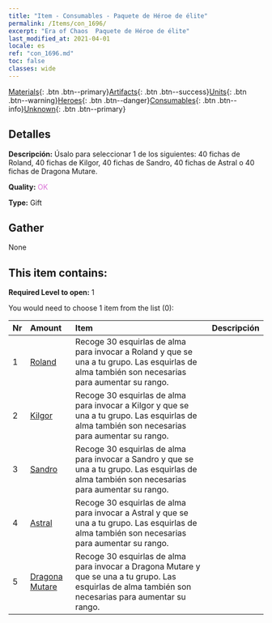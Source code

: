 ```yaml
---
title: "Item - Consumables - Paquete de Héroe de élite"
permalink: /Items/con_1696/
excerpt: "Era of Chaos  Paquete de Héroe de élite"
last_modified_at: 2021-04-01
locale: es
ref: "con_1696.md"
toc: false
classes: wide
---
```

 [Materials](/es/Items/){: .btn .btn--primary}[Artifacts](/es/Items/Artifacts/){: .btn .btn--success}[Units](/es/Items/Units/){: .btn .btn--warning}[Heroes](/es/Items/Heroes/){: .btn .btn--danger}[Consumables](/es/Items/Consumables/){: .btn .btn--info}[Unknown](/es/Items/Unknown/){: .btn .btn--primary}

## Detalles
 **Descripción:** Úsalo para seleccionar 1 de los siguientes: 40 fichas de Roland, 40 fichas de Kilgor, 40 fichas de Sandro, 40 fichas de Astral o 40 fichas de Dragona Mutare.

 **Quality:** <span style="color: #DA70D6">OK</span>

 **Type:** Gift

## Gather

  None

## This item contains:

 **Required Level to open:** 1

 You would need to choose 1 item from the list (0):

  | Nr | Amount |     Item    | Descripción |
  |:---|:-------|:------------|:-----------:|
  | 1 | [Roland](/es/Items/her_362/) | Recoge 30 esquirlas de alma para invocar a Roland y que se una a tu grupo. Las esquirlas de alma también son necesarias para aumentar su rango. | 
  | 2 | [Kilgor](/es/Items/her_374/) | Recoge 30 esquirlas de alma para invocar a Kilgor y que se una a tu grupo. Las esquirlas de alma también son necesarias para aumentar su rango. | 
  | 3 | [Sandro](/es/Items/her_371/) | Recoge 30 esquirlas de alma para invocar a Sandro y que se una a tu grupo. Las esquirlas de alma también son necesarias para aumentar su rango. | 
  | 4 | [Astral](/es/Items/her_388/) | Recoge 30 esquirlas de alma para invocar a Astral y que se una a tu grupo. Las esquirlas de alma también son necesarias para aumentar su rango. | 
  | 5 | [Dragona Mutare](/es/Items/her_390/) | Recoge 30 esquirlas de alma para invocar a Dragona Mutare y que se una a tu grupo. Las esquirlas de alma también son necesarias para aumentar su rango. | 

